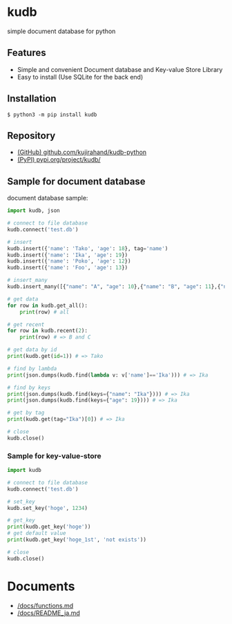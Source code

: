 # kudb

simple document database for python

## Features

- Simple and convenient Document database and Key-value Store Library
- Easy to install (Use SQLite for the back end)

## Installation

```
$ python3 -m pip install kudb
```

## Repository

- [(GitHub) github.com/kujirahand/kudb-python](https://github.com/kujirahand/kudb-python)
- [(PyPI) pypi.org/project/kudb/](https://pypi.org/project/kudb/)

## Sample for document database

document database sample:

```simple-doc.py
import kudb, json

# connect to file database
kudb.connect('test.db')

# insert
kudb.insert({'name': 'Tako', 'age': 18}, tag='name')
kudb.insert({'name': 'Ika', 'age': 19})
kudb.insert({'name': 'Poko', 'age': 12})
kudb.insert({'name': 'Foo', 'age': 13})

# insert_many
kudb.insert_many([{"name": "A", "age": 10},{"name": "B", "age": 11},{"name": "C", "age": 12}], tag='name')

# get data
for row in kudb.get_all():
    print(row) # all

# get recent
for row in kudb.recent(2):
    print(row) # => B and C

# get data by id
print(kudb.get(id=1)) # => Tako

# find by lambda
print(json.dumps(kudb.find(lambda v: v['name']=='Ika'))) # => Ika

# find by keys
print(json.dumps(kudb.find(keys={"name": "Ika"}))) # => Ika
print(json.dumps(kudb.find(keys={"age": 19}))) # => Ika

# get by tag
print(kudb.get(tag="Ika")[0]) # => Ika

# close
kudb.close()
```

### Sample for key-value-store

```simple-kvs.py
import kudb

# connect to file database
kudb.connect('test.db')

# set_key
kudb.set_key('hoge', 1234)

# get_key
print(kudb.get_key('hoge'))
# get default value
print(kudb.get_key('hoge_1st', 'not exists'))

# close
kudb.close()
```

# Documents

- [/docs/functions.md](https://github.com/kujirahand/kudb-python/blob/main/docs/functions.md)
- [/docs/README_ja.md](https://github.com/kujirahand/kudb-python/blob/main/docs/README_ja.md)
